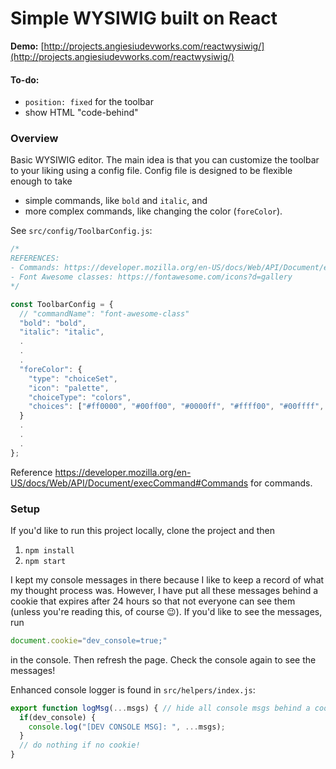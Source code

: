# Simple WYSIWIG built on React

**Demo:** [http://projects.angiesiudevworks.com/reactwysiwig/](http://projects.angiesiudevworks.com/reactwysiwig/)

#### To-do:
* `position: fixed` for the toolbar
* show HTML "code-behind"

### Overview
Basic WYSIWIG editor. The main idea is that you can customize the toolbar to your liking using a config file. Config file is designed to be flexible enough to take
* simple commands, like `bold` and `italic`, and
* more complex commands, like changing the color (`foreColor`).

See `src/config/ToolbarConfig.js`:
```javascript
/*
REFERENCES:
- Commands: https://developer.mozilla.org/en-US/docs/Web/API/Document/execCommand#Commands
- Font Awesome classes: https://fontawesome.com/icons?d=gallery
*/

const ToolbarConfig = {
  // "commandName": "font-awesome-class"
  "bold": "bold",
  "italic": "italic",
  .
  .
  .
  "foreColor": {
    "type": "choiceSet",
    "icon": "palette",
    "choiceType": "colors",
    "choices": ["#ff0000", "#00ff00", "#0000ff", "#ffff00", "#00ffff", "#ff00ff"]
  }
  .
  .
  .
};
```

Reference https://developer.mozilla.org/en-US/docs/Web/API/Document/execCommand#Commands for commands.

### Setup
If you'd like to run this project locally, clone the project and then
 1. `npm install`
 2. `npm start`

I kept my console messages in there because I like to keep a record of what my thought process was. However, I have put all these messages behind a cookie that expires after 24 hours so that not everyone can see them (unless you're reading this, of course :wink:). If you'd like to see the messages, run
```javascript
document.cookie="dev_console=true;"
```
in the console. Then refresh the page. Check the console again to see the messages! 

Enhanced console logger is found in `src/helpers/index.js`:
```javascript
export function logMsg(...msgs) { // hide all console msgs behind a cookie
  if(dev_console) {
    console.log("[DEV CONSOLE MSG]: ", ...msgs);
  }
  // do nothing if no cookie!
}
```

